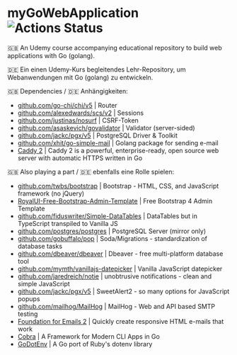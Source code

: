 # myGoWebApplication  ![Actions Status](https://github.com/jagottsicher/myGoWebApplication/workflows/Go/badge.svg)

🇬🇧 An Udemy course accompanying educational repository to build web applications with Go (golang).

🇩🇪 Ein einen Udemy-Kurs begleitendes Lehr-Repository, um Webanwendungen mit Go (golang) zu entwickeln.

🇬🇧 Dependencies / 🇩🇪 Anhängigkeiten:
* [github.com/go-chi/chi/v5](https://github.com/go-chi/chi/v5) | Router
* [github.com/alexedwards/scs/v2](https://github.com/alexedwards/scs/v2) | Sessions
* [github.com/justinas/nosurf](https://github.com/justinas/nosurf) | CSRF-Token
* [github.com/asaskevich/govalidator](https://github.com/asaskevich/govalidator) | Validator (server-sided)
* [github.com/jackc/pgx/v5](https://github.com/jackc/pgx/v5) | PostgreSQL Driver & Toolkit
* [github.com/xhit/go-simple-mail](https://github.com/xhit/go-simple-mail) | Golang package for sending e-mail
* [Caddy 2](https://caddyserver.com/l) | Caddy 2 is a powerful, enterprise-ready, open source web server with automatic HTTPS written in Go

🇬🇧 Also playing a part / 🇩🇪 ebenfalls eine Rolle spielen:
* [github.com/twbs/bootstrap](https://github.com/twbs/bootstrap) | Bootstrap - HTML, CSS, and JavaScript framework (no jQuery) 
* [RoyalUI-Free-Bootstrap-Admin-Template](https://github.com/BootstrapDash/RoyalUI-Free-Bootstrap-Admin-Template) | Free Bootstrap 4 Admin Template  
* [github.com/fiduswriter/Simple-DataTables](https://github.com/fiduswriter/Simple-DataTables) | DataTables but in TypeScript transpiled to Vanilla JS
* [github.com/postgres/postgres](https://github.com/postgres/postgres) | PostgreSQL Server (mirror only)
* [github.com/gobuffalo/pop](github.com/gobuffalo/pop) | Soda/Migrations - standardization of database tasks
* [github.com/dbeaver/dbeaver](https://github.com/dbeaver/dbeaver) | Dbeaver - free multi-platform database tool
* [github.com/mymth/vanillajs-datepicker](https://github.com/mymth/vanillajs-datepicker) | Vanilla JavaScript datepicker
* [github.com/jaredreich/notie](https://github.com/jaredreich/notie) | unobtrusive notifications - clean and simple JavaScript
* [github.com/jackc/pgx/v5](https://github.com/sweetalert2/sweetalert2) | SweetAlert2 - so many options for JavaScript popups
* [github.com/mailhog/MailHog](https://github.com/mailhog/MailHog) | MailHog - Web and API based SMTP testing
* [Foundation for Emails 2](https://get.foundation/emails.html) | Quickly create responsive HTML e-mails that work
* [Cobra](https://cobra.dev) | A Framework for Modern CLI Apps in Go
* [GoDotEnv](https://github.com/joho/godotenv) | A Go port of Ruby's dotenv library

